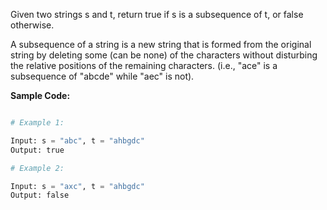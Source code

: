 Given two strings s and t, return true if s is a subsequence of t, or false otherwise.

A subsequence of a string is a new string that is formed from the original string by deleting some (can be none) of the characters without disturbing the relative positions of the remaining characters. (i.e., "ace" is a subsequence of "abcde" while "aec" is not).

  **Sample Code:**

```python

# Example 1:

Input: s = "abc", t = "ahbgdc"
Output: true

# Example 2:

Input: s = "axc", t = "ahbgdc"
Output: false

```